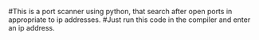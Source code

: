 #This is a port scanner using python, that search after open ports in appropriate to ip addresses.
#Just run this code in the compiler and enter an ip address.
